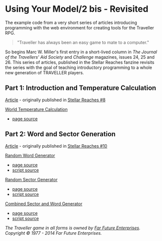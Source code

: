 # Using Your Model/2 bis - Revisited

The example code from a very short series of articles introducing programming with 
the web environment for creating tools for the Traveller RPG.

>  "Traveller has always been an easy game to mate to a computer."

So begins Marc W. Miller's first entry in a short-lived column in _The Journal of the Travellers' Aid Society_ and _Challenge_ magazines, issues 24, 25 and 26. This series of articles, published in the Stellar Reaches fanzine revisits the series with the goal of teaching introductory programming to a whole new generation of TRAVELLER players.

## Part 1: Introduction and Temperature Calculation 

[Article](article1/content.md) - originally published in [Stellar Reaches #8](http://stellarreaches.nwgamers.org/wp-content/uploads/2010/09/sr_fanzine_08.pdf#page=70)

[World Temperature Calculation](https://inexorabletash.github.io/model2/article1/tempcalc.html)

* [page source](article1/tempcalc.html)

## Part 2: Word and Sector Generation

[Article](article2/content.md) - originally published in [Stellar Reaches #10](http://stellarreaches.nwgamers.org/wp-content/uploads/2010/12/sr_fanzine_10f.pdf#page=5)

[Random Word Generator](https://inexorabletash.github.io/model2/article2/wordgen.html)

* [page source](article2/wordgen.html)
* [script source](article2/wordgen.js)

[Random Sector Generator](https://inexorabletash.github.io/model2/article2/sectorgen.html)

* [page source](article2/sectorgen.html)
* [script source](article2/sectorgen.js)

[Combined Sector and Word Generator](https://inexorabletash.github.io/model2/article2/sectorgen2.html)

* [page source](article2/sectorgen2.html)
* [script source](article2/sectorgen2.js)

_The Traveller game in all forms is owned by [Far Future Enterprises](http://farfuture.net/). Copyright © 1977 - 2014 Far Future Enterprises._
